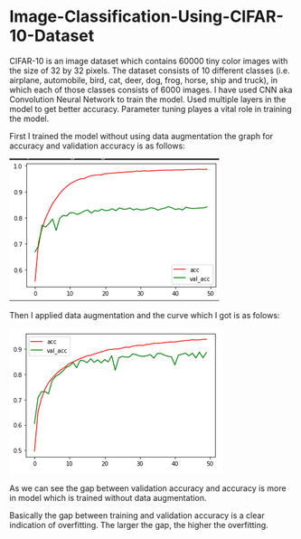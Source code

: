 # Image-Classification-Using-CIFAR-10-Dataset
CIFAR-10 is an image dataset which contains 60000 tiny color images with the size of 32 by 32 pixels. The dataset consists of 10 different classes (i.e. airplane, automobile, bird, cat, deer, dog, frog, horse, ship and truck), in which each of those classes consists of 6000 images. I have used CNN aka Convolution Neural Network to train the model. Used multiple layers in the model to get better accuracy. Parameter tuning playes a vital role in training the model.

First I trained the model without using data augmentation the graph for accuracy and validation accuracy is as follows: 

![alt text](https://github.com/Patil-Vinay/Image-Classification-Using-CIFAR-10-Dataset/blob/main/Result%20without%20using%20Data%20Augmentation.png)

Then I applied data augmentation and the curve which I got is as folows:

![alt text](https://github.com/Patil-Vinay/Image-Classification-Using-CIFAR-10-Dataset/blob/main/Result%20using%20Data%20Augmentation.png)

As we can see the gap between validation accuracy and accuracy is more in model which is trained without data augmentation. 

Basically the gap between training and validation accuracy is a clear indication of overfitting. The larger the gap, the higher the overfitting.
